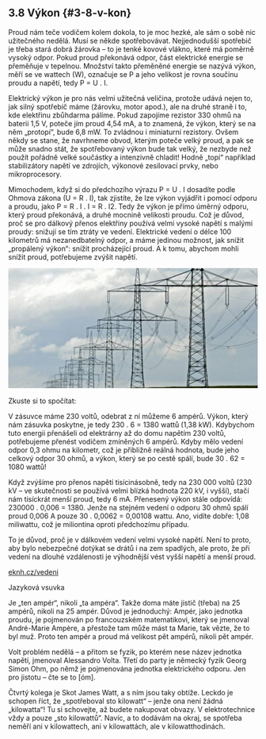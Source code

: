 ## 3.8 Výkon {#3-8-v-kon}

Proud nám teče vodičem kolem dokola, to je moc hezké, ale sám o sobě nic užitečného nedělá. Musí se někde spotřebovávat. Nejjednodušší spotřebič je třeba stará dobrá žárovka – to je tenké kovové vlákno, které má poměrně vysoký odpor. Pokud proud překonává odpor, část elektrické energie se přeměňuje v tepelnou. Množství takto přeměněné energie se nazývá výkon, měří se ve wattech (W), označuje se P a jeho velikost je rovna součinu proudu a napětí, tedy P = U . I.

Elektrický výkon je pro nás velmi užitečná veličina, protože udává nejen to, jak silný spotřebič máme (žárovku, motor apod.), ale na druhé straně i to, kde elektřinu zbůhdarma pálíme. Pokud zapojíme rezistor 330 ohmů na baterii 1,5 V, poteče jím proud 4,54 mA, a to znamená, že výkon, který se na něm „protopí“, bude 6,8 mW. To zvládnou i miniaturní rezistory. Ovšem někdy se stane, že navrhneme obvod, kterým poteče velký proud, a pak se může snadno stát, že spotřebovaný výkon bude tak velký, že nezbyde než použít pořádně velké součástky a intenzivně chladit! Hodně „topí“ například stabilizátory napětí ve zdrojích, výkonové zesilovací prvky, nebo mikroprocesory.

Mimochodem, když si do předchozího výrazu P = U . I dosadíte podle Ohmova zákona (U = R . I), tak zjistíte, že lze výkon vyjádřit i pomocí odporu a proudu, jako P = R . I . I = R . I2. Tedy že výkon je přímo úměrný odporu, který proud překonává, a druhé mocnině velikosti proudu. Což je důvod, proč se pro dálkový přenos elektřiny používá velmi vysoké napětí s malými proudy: snižují se tím ztráty ve vedení. Elektrické vedení o délce 100 kilometrů má nezanedbatelný odpor, a máme jedinou možnost, jak snížit „propálený výkon“: snížit procházející proud. A k tomu, abychom mohli snížit proud, potřebujeme zvýšit napětí.

![070-1.jpeg](../images/00265.jpeg)

Zkuste si to spočítat:

V zásuvce máme 230 voltů, odebrat z ní můžeme 6 ampérů. Výkon, který nám zásuvka poskytne, je tedy 230 . 6 = 1380 wattů (1,38 kW). Kdybychom tuto energii přenášeli od elektrárny až do domu napětím 230 voltů, potřebujeme přenést vodičem zmíněných 6 ampérů. Kdyby mělo vedení odpor 0,3 ohmu na kilometr, což je přibližně reálná hodnota, bude jeho celkový odpor 30 ohmů, a výkon, který se po cestě spálí, bude 30 . 62 = 1080 wattů!

Když zvýšíme pro přenos napětí tisícinásobně, tedy na 230 000 voltů (230 kV – ve skutečnosti se používá velmi blízká hodnota 220 kV, i vyšší), stačí nám tisíckrát menší proud, tedy 6 mA. Přenesený výkon stále odpovídá: 230000 . 0,006 = 1380\. Jenže na stejném vedení o odporu 30 ohmů spálí proud 0,006 A pouze 30 . 0,0062 = 0,00108 wattu. Ano, vidíte dobře: 1,08 miliwattu, což je miliontina oproti předchozímu případu.

To je důvod, proč je v dálkovém vedení velmi vysoké napětí. Není to proto, aby bylo nebezpečné dotýkat se drátů i na zem spadlých, ale proto, že při vedení na dlouhé vzdálenosti je výhodnější vést vyšší napětí a menší proud.

[eknh.cz/vedeni](https://eknh.cz/vedeni)

Jazyková vsuvka

Je „ten ampér“, nikoli „ta ampéra“. Takže doma máte jistič (třeba) na 25 ampérů, nikoli na 25 ampér. Důvod je jednoduchý: Ampér, jako jednotka proudu, je pojmenován po francouzském matematikovi, který se jmenoval André-Marie Ampère, a přestože tam může mást ta Marie, tak vězte, že to byl muž. Proto ten ampér a proud má velikost pět ampérů, nikoli pět ampér.

Volt problém nedělá – a přitom se fyzik, po kterém nese název jednotka napětí, jmenoval Alessandro Volta. Třetí do party je německý fyzik Georg Simon Ohm, po němž je pojmenována jednotka elektrického odporu. Jen pro jistotu – čte se to [óm].

Čtvrtý kolega je Skot James Watt, a s ním jsou taky obtíže. Leckdo je schopen říct, že „spotřeboval sto kilowatt“ – jenže ona není žádná „kilowatta“! Tu si schovejte, až budete nakupovat obvazy. V elektrotechnice vždy a pouze „sto kilowattů“. Navíc, a to dodávám na okraj, se spotřeba neměří ani v kilowattech, ani v kilowattách, ale v kilowatthodinách.
